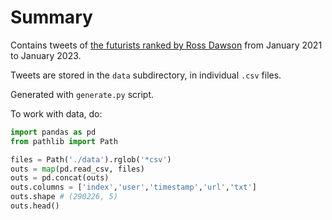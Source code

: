 # Summary

Contains tweets of [the futurists ranked by Ross Dawson](https://rossdawson.com/futurist/futurist-rankings/)
from January 2021 to January 2023.

Tweets are stored in the `data` subdirectory, in individual `.csv` files.

Generated with `generate.py` script.

To work with data, do:
```python
import pandas as pd
from pathlib import Path

files = Path('./data').rglob('*csv')
outs = map(pd.read_csv, files)
outs = pd.concat(outs)
outs.columns = ['index','user','timestamp','url','txt']
outs.shape # (290226, 5)
outs.head()
```